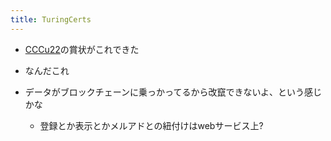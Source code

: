 ```yaml
---
title: TuringCerts
---
```


* [CCCu22](CCCu22.md)の賞状がこれできた

* なんだこれ

* データがブロックチェーンに乗っかってるから改竄できないよ、という感じかな
  
  * 登録とか表示とかメルアドとの紐付けはwebサービス上?
